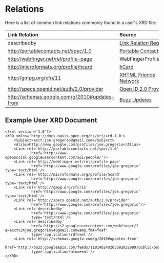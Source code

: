 # Relations #

Here is a list of common link relations commonly found in a user's XRD file:

| **Link Relation** | **Source** |
|:------------------|:-----------|
| describedby       | [Link Relation Registry](http://tools.ietf.org/html/draft-nottingham-http-link-header-07#section-6.2.2) |
| http://portablecontacts.net/spec/1.0 | [Portable Contacts](http://portablecontacts.net/draft-spec.html) |
| http://webfinger.net/rel/profile-page | WebFingerProfilePage |
| http://microformats.org/profile/hcard | [hCard](http://microformats.org/profile/hcard) |
| http://gmpg.org/xfn/11 | [XHTML Friends Network](http://gmpg.org/xfn/) |
| http://specs.openid.net/auth/2.0/provider | [Open ID 2.0 Provider](http://openid.net/specs/openid-authentication-2_0.html) |
| http://schemas.google.com/g/2010#updates-from | [Buzz Updates](http://code.google.com/apis/gdata/docs/2.0/basics.html) |

## Example User XRD Document ##

```
<?xml version='1.0'?>
<XRD xmlns='http://docs.oasis-open.org/ns/xri/xrd-1.0'>
	<Subject>acct:joe.gregorio@gmail.com</Subject>
	<Alias>http://www.google.com/profiles/joe.gregorio</Alias>
	<Link rel='http://portablecontacts.net/spec/1.0' 
            href='http://www-opensocial.googleusercontent.com/api/people/'/>
	<Link rel='http://webfinger.net/rel/profile-page' 
            href='http://www.google.com/profiles/joe.gregorio' type='text/html'/>
	<Link rel='http://microformats.org/profile/hcard' 
            href='http://www.google.com/profiles/joe.gregorio' type='text/html'/>
	<Link rel='http://gmpg.org/xfn/11' 
            href='http://www.google.com/profiles/joe.gregorio' type='text/html'/>
	<Link rel='http://specs.openid.net/auth/2.0/provider' 
            href='http://www.google.com/profiles/joe.gregorio'/>
	<Link rel='describedby' 
            href='http://www.google.com/profiles/joe.gregorio' 
            type='text/html'/>
	<Link rel='describedby' 
            href='http://s2.googleusercontent.com/webfinger/?q=acct%3Ajoe.gregorio%40gmail.com&amp;fmt=foaf' 
            type='application/rdf+xml'/>
	<Link rel='http://schemas.google.com/g/2010#updates-from' 
            href='http://buzz.googleapis.com/feeds/118148240205592032989/public/posted' 
            type='application/atom+xml'/>
</XRD>
```